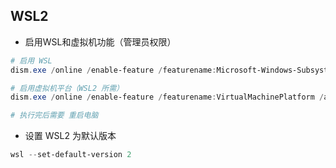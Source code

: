 
## WSL2

- 启用WSL和虚拟机功能（管理员权限）
 
```powershell
# 启用 WSL
dism.exe /online /enable-feature /featurename:Microsoft-Windows-Subsystem-Linux /all /norestart

# 启用虚拟机平台（WSL2 所需）
dism.exe /online /enable-feature /featurename:VirtualMachinePlatform /all /norestart

# 执行完后需要 重启电脑 
```

- 设置 WSL2 为默认版本

```powershell
wsl --set-default-version 2
```

